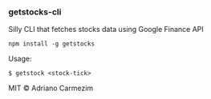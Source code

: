 ### getstocks-cli 
Silly CLI that fetches stocks data using Google Finance API

`npm install -g getstocks`

Usage:

`$ getstock <stock-tick>`


MIT © Adriano Carmezim

